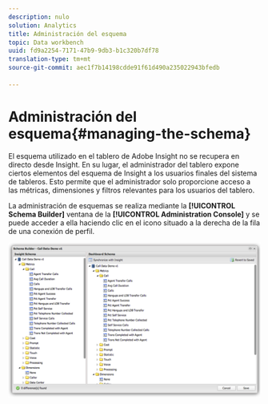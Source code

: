 ```yaml
---
description: nulo
solution: Analytics
title: Administración del esquema
topic: Data workbench
uuid: fd9a2254-7171-47b9-9db3-b1c320b7df78
translation-type: tm+mt
source-git-commit: aec1f7b14198cdde91f61d490a235022943bfedb

---
```



# Administración del esquema{#managing-the-schema}

El esquema utilizado en el tablero de Adobe Insight no se recupera en directo desde Insight. En su lugar, el administrador del tablero expone ciertos elementos del esquema de Insight a los usuarios finales del sistema de tableros. Esto permite que el administrador solo proporcione acceso a las métricas, dimensiones y filtros relevantes para los usuarios del tablero.

La administración de esquemas se realiza mediante la **[!UICONTROL Schema Builder]** ventana de la **[!UICONTROL Administration Console]** y se puede acceder a ella haciendo clic en el icono situado a la derecha de la fila de una conexión de perfil.

![](assets/schema_builder.png)

